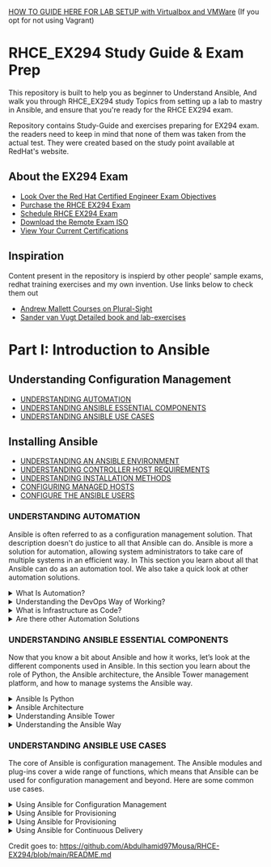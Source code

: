 <a href="https://www.computernetworkingnotes.com/linux-tutorials/rhce-practice-lab-setup-in-vmware-and-in-virtualbox.html">HOW TO GUIDE HERE FOR LAB SETUP with Virtualbox and VMWare</a> (If you opt for not using Vagrant)

# RHCE_EX294 Study Guide & Exam Prep
This repository is built to help you as beginner to Understand Ansible, And
walk you through RHCE_EX294 study Topics from setting up a lab to mastry in Ansible, and ensure that you're ready for the RHCE EX294 exam.

Repository contains Study-Guide and exercises preparing for EX294 exam. the readers need to keep in mind that none of them was taken from the actual test. They were created based on the study point available at RedHat's website.


## About the EX294 Exam
 - [Look Over the Red Hat Certified Engineer Exam Objectives](https://www.redhat.com/en/services/training/ex294-red-hat-certified-engineer-rhce-exam-red-hat-enterprise-linux-8?section=Objectives)
 - [Purchase the RHCE EX294 Exam](https://www.redhat.com/en/services/training/ex294-red-hat-certified-engineer-rhce-exam-red-hat-enterprise-linux-9)
 - [Schedule RHCE EX294 Exam](https://rhtapps.redhat.com/ies/external/dashboard)
 - [Download the Remote Exam ISO](https://red.ht/rhrex)
 - [View Your Current Certifications](https://rhtapps.redhat.com/certifications)

## Inspiration
Content present in the repository is inspierd by other people' sample exams, redhat training exercises and my own invention. Use links below to check them out
 - [Andrew Mallett Courses on Plural-Sight](https://app.pluralsight.com/paths/certificate/rhce-red-hat-certified-engineer-ex294)
 - [Sander van Vugt Detailed book and lab-exercises](https://www.amazon.com/RHCE-EX294-Cert-Guide-Certification/dp/0136872433)

# Part I: Introduction to Ansible

## Understanding Configuration Management

- [UNDERSTANDING AUTOMATION](#UNDERSTANDING-AUTOMATION)
- [UNDERSTANDING ANSIBLE ESSENTIAL COMPONENTS](#UNDERSTANDING-ANSIBLE-ESSENTIAL-COMPONENTS)
- [UNDERSTANDING ANSIBLE USE CASES](#UNDERSTANDING-ANSIBLE-USE-CASES)
  


## Installing Ansible

- [UNDERSTANDING AN ANSIBLE ENVIRONMENT](#UNDERSTANDING-AN-ANSIBLE-ENVIRONMENT)
- [UNDERSTANDING CONTROLLER HOST REQUIREMENTS](#UNDERSTANDING-CONTROLLER-HOST-REQUIREMENTS)
- [UNDERSTANDING INSTALLATION METHODS](#UNDERSTANDING-INSTALLATION-METHODS)
- [CONFIGURING MANAGED HOSTS](#CONFIGURING-MANAGED-HOSTS)
- [CONFIGURE THE ANSIBLE USERS](#CONFIGURE-THE-ANSIBLE-USERS)
  


### UNDERSTANDING AUTOMATION
Ansible is often referred to as a configuration
management solution. That description doesn't do
justice to all that Ansible can do. Ansible is more a
solution for automation, allowing system administrators
to take care of multiple systems in an efficient way. In
This section you learn about all that Ansible can do as an
automation tool. We also take a quick look at other
automation solutions.


<details><summary>What Is Automation?</summary>

In the years of the system administrator, companies used
servers. These servers performed a wide range of
different tasks, and to ensure that every server was doing
what it needed to be doing, a system administrator was
needed. System administrators typically had advanced
skills in managing different parts of the operating system
that ran on their servers.

Even though the years of the system administrator were
glorious, and many gurus worked in IT departments,
from a company perspective, this scenario was not ideal.
First, because system administrator skills are specific to
that person, if that person goes away, forgets about
brilliant solutions applied earlier, or just has a bad day,
things might go wrong.

Another part that was not ideal was that the system
administrator typically took care of individual servers,
and with the development of IT in recent years,
companies have gone from a handful of servers to data
centers and cloud environments with hundreds if not
thousands of servers. So a more efficient approach was
needed.

A first attempt in many sites was the use of shell scripts.
Based on the deep knowledge of many system
administrators, shell scripts can be used in a flexible way
to automate a wide range of tasks on many servers. Using
shell scripts, however, does come with some
disadvantages:
- **Shell scripts cannot be used on a wide range of
different devices that need management.**
- **It is difficult to write shell scripts in a way that will
always produce the same result in every situation.**

Because of these differences, and also because of changes
in the way companies consume IT, a new approach was
needed.

</details>

<details><summary>Understanding the DevOps Way of Working?</summary>

Throughout the years the way IT is consumed has
changed. In the past, IT was used to provide great
services to end users who just had to deal with them.
Now the landscape has changed to an environment in
which IT is everywhere, and multiple applications can provide a solution to the same IT problem. The years of
the system administrator slowly came to an end, and the
system administrator’s role needed to come closer to that
of the developers.

In this new way of working, the developers take care of
building applications, and system administrators take
care of implementing the code as a working application.
Because this change required a deep cooperation
between the developer and the system administrator, a
new role was created: the role of the DevOps. The term
DevOps is a contraction of developer and operator. In
this role, tasks performed by the developer and the
system administrator come together. A common
definition of DevOps is **“a set of practices intended to
reduce the time between committing a change to a
system and the change being placed into normal
production, while ensuring high quality”** (Len Bass, Ingo
Weber, and Liming Zhu, **DevOps: A Software Architect’s
Perspective**, Boston, MA: Addison-Wesley Professional,
2015).

With this new role, the “DevOps way of working” was
introduced. The exact definition is not always the same,
but in general, it comes down to managing the entire
application life cycle, which consists of the following
elements:
- **Coding:** Developing and reviewing application
source code
- **Building:** Using continuous integration to include
changes in the source code and convert to a working
application
- **Testing:** Using a toolchain that takes care of testing
the application and making sure that feedback is
provided on business risks, if there are any
- **Packaging:** Delivering the code to its end users by
bundling it into packages and offering these
packages in a repository
- **Releasing:** Approving, managing, and automating
new software releases
- **Configuring:** Managing the infrastructure to
support the new code
- **Monitoring:** Keeping an eye on application
performance and the way it is experienced by the
end users

To manage these different elements in the application
life cycle, new tools were introduced. Ansible is one of
these tools, with a strong focus on managing the
configuration of the managed environment according to
the infrastructure as code approach.

Some categories in the DevOps approach are more
important than others. The most important elements are
continuous integration, with solutions such as Jenkins
and GitLab, but also OpenShift and even Ansible. The
other main component is infrastructure as code, where
Ansible, Puppet, and Terraform are important solutions.
</details>

<details><summary>What is Infrastructure as Code?</summary>
  
The essence in infrastructure as code is that machinereadable
code (the automation language) is used to
describe the state the managed IT infrastructure needs to
be in. This is referred to as the desired state. This code is
next applied to the infrastructure to ensure that it
actually is in that state.

In this approach, the machine-readable code files, which
basically are simple text files, should be managed like
software code, using a version control system, or
Concurrent Version System (CVS). That means the tools
that are common to the developer are implemented to manage
the infrastructure as code. Commonly, Git
repositories are used for this purpose.

Putting these files in a CVS makes managing it easy. This
approach provides some benefits, such as easy
management of change history, upgrades, and rollback.
Infrastructure as code is the place where the developer
meets the operator in DevOps. Developers can easily
review changes, and operators can ensure that the
systems are in the state that developers expect.
</details>

<details><summary>Are there other Automation Solutions</summary>
To provide automation of configuration management,
Ansible is one of the most common solutions. Even if it
seems to be currently the most-used configuration
management solution, it’s not the only one. Other
common solutions include Puppet, Chef, and SaltStack.

Like Ansible, Puppet is one of the most important
automation solutions. There are a few reasons why
Ansible is taking over market share from Puppet though.
One of the reasons is YAML. Ansible configurations are
written in YAML, which is an easy-to-use and easy-tounderstand
language. Puppet uses its own language,
which is just not as easy. Another major difference is that
Ansible uses a push approach, where configurations are
sent from the controller node to the managed nodes.
Puppet uses a pull approach as its main strategy, where
managed nodes use an agent to connect to the Puppet
master to fetch their desired state.

Chef is built as a client/server solution, where the server
parts run on the master machine and the client parts are
implemented as an agent on the managed machines.
Chef provides its configuration in Ruby DSL, whereas
Ansible uses playbooks written in YAML. As a result,
Ansible is easier to learn because YAML is a much more
accessible data format.

SaltStack is another important alternative to Ansible.
The main difference between Ansible and SaltStack is the
performance. SaltStack uses the ZeroMQ message queue
to realize communication between the SaltStack minions
and the master, and that seems to be faster. SaltStack
uses configurations that are written in Jinja2 and use an
agent, which makes the learning curve to get started with
SaltStack also more complex.
</details>

### UNDERSTANDING ANSIBLE ESSENTIAL COMPONENTS
Now that you know a bit about Ansible and how it works,
let’s look at the different components used in Ansible. In
this section you learn about the role of Python, the
Ansible architecture, the Ansible Tower management
platform, and how to manage systems the Ansible way.
<br>

<details><summary>Ansible Is Python</summary>
There are many programming and scripting languages in
use in IT. In open source, the last few decades have seen
the rise of the Python scripting language. Python has
become the foundation of different solutions, such as
Ansible and OpenStack. The reason is that Python is
relatively easy to learn. The focus in Python is on
readability of code, while at the same time Python makes
it possible to do things in an easy way.

Ansible is written in Python, and most components that
are used in Ansible are written in Python as well. The
default Ansible version that is installed on Red Hat
Enterprise Linux 7 is based on Python 2.7; the Ansible
release that is used in RHEL 8 is based on Python 3.6.
There is no direct relation between an Ansible version
and a Python version. Recent versions of Ansible can call
either Python 2.x or Python 3.x scripts, but Python 3.x is
the better option nowadays because Python 2 is past its
end of support life.

The fact that Ansible is written in Python makes it easier
to integrate Ansible with custom scripts because Python
is a very common and widely known scripting language.
This doesn’t mean you have to know Python to work with
Ansible though. It’s true that if you understand the
workings of Python it’s easier to explain specific behavior
in Ansible, but it’s perfectly possible to be an expert in
Ansible without even knowing how to write a Hello
World script in Python.
</details>

<details><summary>Ansible Architecture</summary>
There are two main node roles in Ansible. The controller
node is the node that runs the Ansible software and from
which the operator issues Ansible commands. The
controller node can be a server running Linux, an
operator laptop, or a system running Ansible Tower. The
only requirement is that the controller node needs to be
Linux.

From the controller node, the managed nodes are
addressed. On the controller node, an inventory is
maintained to know which managed nodes are available.
Ansible doesn’t require the use of any agents. That
means it can reach out to managed nodes without a need
to install anything. To do so, Ansible uses native remote
access solutions that are provided by the managed node.
On Linux, remote access is realized by using SSH; on
Windows, it is realized by using Windows Remote
Management (WinRM); and on network devices, it can
be provided by using SSH or API access.

To configure the managed nodes, Ansible uses
playbooks. A playbook is written in YAML and contains
one or more plays. Each play consists of one or more
tasks that are executed on the managed nodes.

To implement the tasks, Ansible uses modules. Modules
are the pieces of code that do the actual work on the
managed nodes, and many modules are available—more than 3,000 already,
and the number is increasing.
Ansible also provides plug-ins. Ansible plug-ins are used
to extend Ansible functionality with additional features.

Ansible playbooks should be developed to be
idempotent. That means a playbook will always produce
the same results, even if it is started multiple times on
the same node. As a part of the idempotency, playbooks
should also be self-containing and not depend on any
other playbooks to be successful.
</details>
<details><summary>Understanding Ansible Tower</summary>
Ansible can be used in two different ways: Ansible
Engine or Ansible Tower. Ansible Engine is the
command-line version of Ansible, where modules and
plug-ins are used to offer Ansible functionality. Ansible
Engine is the solution of choice for people who like to
work from the command line in a medium- to mid-sized
environment.

Apart from Ansible Engine, there is Ansible Tower,
which is based on the AWX open-source solution. It
provides a web-based interface to manage Ansible.
Ansible Tower adds different features to Ansible Engine,
such as

- **Web management interface**
- **Role-based access control**
- **Job scheduling**
- **Enhanced security**
- **Centralized logging**

Because the RHCE EX294 exam is about Ansible Engine,
you won’t find much information about Ansible Tower in
this book.
</details>

<details><summary> Understanding the Ansible Way </summary>
While working with Ansible, you need to make choices
on how to approach specific tasks. In many cases, many
solutions are available. If, however, you choose to work
the Ansible way, making the right solution becomes a lot
easier. The Ansible way is focused around the following
rules:

- **Keep it simple:** At its launch, Ansible was
positioned as a solution that is simpler than the
others. That goes for the playbooks and other
solutions you’ll develop as well. Keep it simple, and
it will be easier for others to understand what you
had in mind.
- **Make it readable:** As with anything in IT, you can
make it very complex and use compact structures to
ensure that nobody understands what you were
trying to do. That approach doesn’t make sense. You
should keep it readable, and that starts with your
development of Ansible playbooks.
- **Use a declarative approach:** In Ansible, it’s all
about the desired state. The purpose of Ansible is to
bring managed assets in the desired state,
regardless of the current state, and make only the
modifications that are necessary. The desired state
is implemented in playbooks, and using playbooks
to make the current state match the desired state is
what is known as the declarative approach.
- **Use specific solutions:** On many occasions, you’ll
find that multiple solutions are available to reach a
specific desired state. For instance, you can use the
command module to run arbitrary commands,
making it possible to accomplish almost anything.
You shouldn’t, though. To make sure that you get
the desired result, use the most specific solution. So
if, for instance, a user module allows you to create
users, use that module and don’t use the Linux
useradd command with the command module.
</details>

### UNDERSTANDING ANSIBLE USE CASES
The core of Ansible is configuration management. The
Ansible modules and plug-ins cover a wide range of
functions, which means that Ansible can be used for
configuration management and beyond. Here are some
common use cases.

<details><summary>Using Ansible for Configuration
Management</summary>
Many people know Ansible only as a configuration
management solution, and there’s a reason for that.
Ansible started as a solution for configuration
management, and that is what it still is used for in most
cases. In configuration management, Ansible is used to
manage configuration files, install software, create users,
and perform similar tasks to guarantee that the managed
systems all are in the desired state.
</details>

<details><summary>Using Ansible for Provisioning</summary>
Another common scenario for use of Ansible is for
deploying and installing systems (provisioning).
Provisioning is particularly common in virtual and cloud
environments, where in the end a new machine is just a
configuration file that needs to be pushed to the
managed machine and started from there. Ansible does
not offer the functionality to PXE-boot and kickstart a
bare-metal server but is used in combination with
solutions that can take care of that as well. While
exploring the different modules that are available, you’ll
notice that a wide range of modules is provided to work
with Ansible in different cloud environments.
</details>
<details><summary>Using Ansible for Provisioning</summary>
Another common scenario for use of Ansible is for
deploying and installing systems (provisioning).
Provisioning is particularly common in virtual and cloud
environments, where in the end a new machine is just a
configuration file that needs to be pushed to the
managed machine and started from there. Ansible does
not offer the functionality to PXE-boot and kickstart a
bare-metal server but is used in combination with
solutions that can take care of that as well. While
exploring the different modules that are available, you’ll
notice that a wide range of modules is provided to work
with Ansible in different cloud environments.
</details>

<details><summary>Using Ansible for Continuous Delivery</summary>
Continuous integration/continuous delivery (CI/CD)
makes sure that source code can easily be developed and
updated, and the results are easily provisioned as a new
version of an application. Ansible cannot take care of the
entire CI/CD procedure itself, but Ansible playbooks can
play an important role in the CD part of the CI/CD
pipeline.
</details>



Credit goes to: https://github.com/Abdulhamid97Mousa/RHCE-EX294/blob/main/README.md
